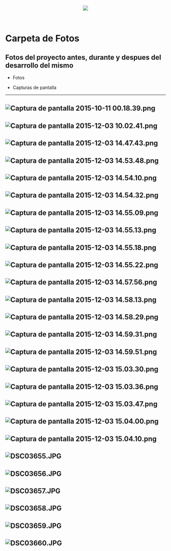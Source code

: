 <br/>
<p align="center">
  <img src="https://avatars2.githubusercontent.com/u/15052789?v=3&s=200">
</p>
<br/>

# Carpeta de Fotos

## Fotos del proyecto antes, durante y despues del desarrollo del mismo

* Fotos

* Capturas de pantalla

---
![Captura de pantalla 2015-10-11 00.18.39.png](/Fotos/Captura%20de%20pantalla%202015-10-11%2000.18.39.png)
---
![Captura de pantalla 2015-12-03 10.02.41.png](/Fotos/Captura%20de%20pantalla%202015-12-03%2010.02.41.png)
---
![Captura de pantalla 2015-12-03 14.47.43.png](/Fotos/Captura%20de%20pantalla%202015-12-03%2014.47.43.png)
---
![Captura de pantalla 2015-12-03 14.53.48.png](/Fotos/Captura%20de%20pantalla%202015-12-03%2014.53.48.png)
---
![Captura de pantalla 2015-12-03 14.54.10.png](/Fotos/Captura%20de%20pantalla%202015-12-03%2014.54.10.png)
---
![Captura de pantalla 2015-12-03 14.54.32.png](/Fotos/Captura%20de%20pantalla%202015-12-03%2014.54.32.png)
---
![Captura de pantalla 2015-12-03 14.55.09.png](/Fotos/Captura%20de%20pantalla%202015-12-03%2014.55.09.png)
---
![Captura de pantalla 2015-12-03 14.55.13.png](/Fotos/Captura%20de%20pantalla%202015-12-03%2014.55.13.png)
---
![Captura de pantalla 2015-12-03 14.55.18.png](/Fotos/Captura%20de%20pantalla%202015-12-03%2014.55.18.png)
---
![Captura de pantalla 2015-12-03 14.55.22.png](/Fotos/Captura%20de%20pantalla%202015-12-03%2014.55.22.png)
---
![Captura de pantalla 2015-12-03 14.57.56.png](/Fotos/Captura%20de%20pantalla%202015-12-03%2014.57.56.png)
---
![Captura de pantalla 2015-12-03 14.58.13.png](/Fotos/Captura%20de%20pantalla%202015-12-03%2014.58.13.png)
---
![Captura de pantalla 2015-12-03 14.58.29.png](/Fotos/Captura%20de%20pantalla%202015-12-03%2014.58.29.png)
---
![Captura de pantalla 2015-12-03 14.59.31.png](/Fotos/Captura%20de%20pantalla%202015-12-03%2014.59.31.png)
---
![Captura de pantalla 2015-12-03 14.59.51.png](/Fotos/Captura%20de%20pantalla%202015-12-03%2014.59.51.png)
---
![Captura de pantalla 2015-12-03 15.03.30.png](/Fotos/Captura%20de%20pantalla%202015-12-03%2015.03.30.png)
---
![Captura de pantalla 2015-12-03 15.03.36.png](/Fotos/Captura%20de%20pantalla%202015-12-03%2015.03.36.png)
---
![Captura de pantalla 2015-12-03 15.03.47.png](/Fotos/Captura%20de%20pantalla%202015-12-03%2015.03.47.png)
---
![Captura de pantalla 2015-12-03 15.04.00.png](/Fotos/Captura%20de%20pantalla%202015-12-03%2015.04.00.png)
---
![Captura de pantalla 2015-12-03 15.04.10.png](/Fotos/Captura%20de%20pantalla%202015-12-03%2015.04.10.png)
---
![DSC03655.JPG](/Fotos/DSC03655.JPG)
---
![DSC03656.JPG](/Fotos/DSC03656.JPG)
---
![DSC03657.JPG](/Fotos/DSC03657.JPG)
---
![DSC03658.JPG](/Fotos/DSC03658.JPG)
---
![DSC03659.JPG](/Fotos/DSC03659.JPG)
---
![DSC03660.JPG](/Fotos/DSC03660.JPG)
---
